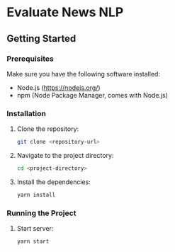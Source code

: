 # Evaluate News NLP

## Getting Started

### Prerequisites

Make sure you have the following software installed:

- Node.js (https://nodejs.org/)
- npm (Node Package Manager, comes with Node.js)

### Installation

1. Clone the repository:

   ```sh
   git clone <repository-url>
   ```

2. Navigate to the project directory:

   ```sh
   cd <project-directory>
   ```

3. Install the dependencies:

   ```sh
   yarn install
   ```

### Running the Project

1. Start server:

   ```sh
   yarn start
   ```
